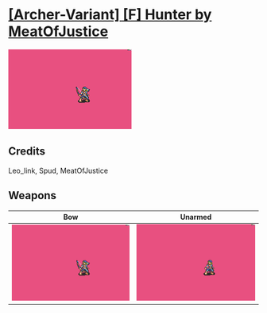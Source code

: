 # [\[Archer-Variant\] \[F\] Hunter by MeatOfJustice](./)

<img src="./5.%20Bow/Bow_000.png" alt="[Archer-Variant] [F] Hunter by MeatOfJustice standing" />

## Credits

Leo_link, Spud, MeatOfJustice

## Weapons


|Bow |Unarmed |
|  :---: | :---: |
| <img alt="Bow animation" src="./5.%20Bow/Bow.gif" /> | <img alt="Unarmed animation" src="./8.%20Unarmed/Unarmed.gif" /> |
